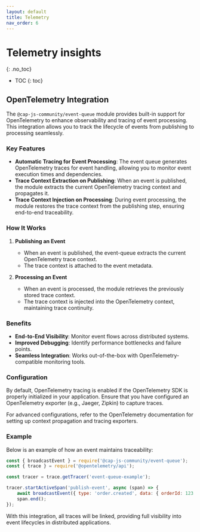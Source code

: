 ```yaml
---
layout: default
title: Telemetry
nav_order: 6
---
```


<!-- prettier-ignore-start -->


# Telemetry insights  
{: .no_toc}
<!-- prettier-ignore-end -->

<!-- prettier-ignore -->
- TOC
{: toc}

## OpenTelemetry Integration
The `@cap-js-community/event-queue` module provides built-in support for OpenTelemetry to enhance observability and tracing of event processing. This integration allows you to track the lifecycle of events from publishing to processing seamlessly.

### Key Features
- **Automatic Tracing for Event Processing**: The event queue generates OpenTelemetry traces for event handling, allowing you to monitor event execution times and dependencies.
- **Trace Context Extraction on Publishing**: When an event is published, the module extracts the current OpenTelemetry tracing context and propagates it.
- **Trace Context Injection on Processing**: During event processing, the module restores the trace context from the publishing step, ensuring end-to-end traceability.

### How It Works
1. **Publishing an Event**
    - When an event is published, the event-queue extracts the current OpenTelemetry trace context.
    - The trace context is attached to the event metadata.

2. **Processing an Event**
    - When an event is processed, the module retrieves the previously stored trace context.
    - The trace context is injected into the OpenTelemetry context, maintaining trace continuity.

### Benefits
- **End-to-End Visibility**: Monitor event flows across distributed systems.
- **Improved Debugging**: Identify performance bottlenecks and failure points.
- **Seamless Integration**: Works out-of-the-box with OpenTelemetry-compatible monitoring tools.

### Configuration
By default, OpenTelemetry tracing is enabled if the OpenTelemetry SDK is properly initialized in your application. Ensure that you have configured an OpenTelemetry exporter (e.g., Jaeger, Zipkin) to capture traces.

For advanced configurations, refer to the OpenTelemetry documentation for setting up context propagation and tracing exporters.

### Example
Below is an example of how an event maintains traceability:

```javascript
const { broadcastEvent } = require('@cap-js-community/event-queue');
const { trace } = require('@opentelemetry/api');

const tracer = trace.getTracer('event-queue-example');

tracer.startActiveSpan('publish-event', async (span) => {
    await broadcastEvent({ type: 'order.created', data: { orderId: 123 } });
    span.end();
});
```

With this integration, all traces will be linked, providing full visibility into event lifecycles in distributed applications.

